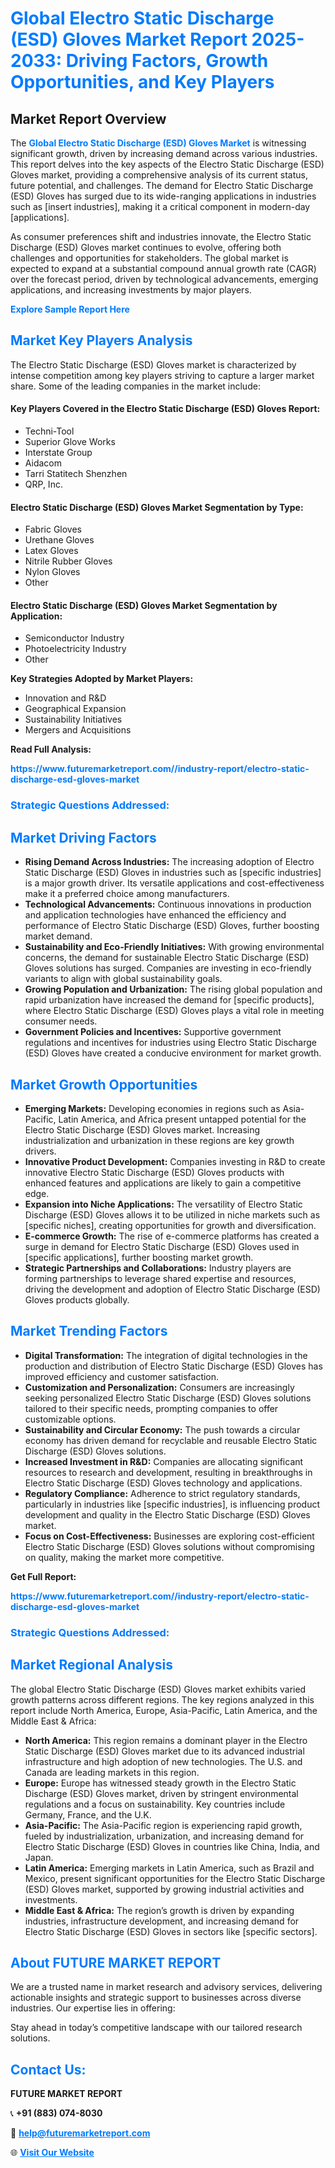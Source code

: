 <h1 style="color: #007BFF;">Global Electro Static Discharge (ESD) Gloves Market Report 2025-2033: Driving Factors, Growth Opportunities, and Key Players</h1>

<section id="overview">
<h2>Market Report Overview</h2>
<p>The <a href="https://www.futuremarketreport.com//industry-report/electro-static-discharge-esd-gloves-market" style="color: #007BFF; text-decoration: none;"><strong>Global Electro Static Discharge (ESD) Gloves Market</strong></a> is witnessing significant growth, driven by increasing demand across various industries. This report delves into the key aspects of the Electro Static Discharge (ESD) Gloves market, providing a comprehensive analysis of its current status, future potential, and challenges. The demand for Electro Static Discharge (ESD) Gloves has surged due to its wide-ranging applications in industries such as [insert industries], making it a critical component in modern-day [applications].</p>
<p>As consumer preferences shift and industries innovate, the Electro Static Discharge (ESD) Gloves market continues to evolve, offering both challenges and opportunities for stakeholders. The global market is expected to expand at a substantial compound annual growth rate (CAGR) over the forecast period, driven by technological advancements, emerging applications, and increasing investments by major players.</p>
</section>

<section id="overview">
<p><a href="https://www.futuremarketreport.com//request-sample/reportId=87727" style="color: #007BFF; text-decoration: none;"><strong>Explore Sample Report Here</strong></a></p>
</section>

<section id="key-players">
<h2 style="color: #007BFF;">Market Key Players Analysis</h2>
<p>The Electro Static Discharge (ESD) Gloves market is characterized by intense competition among key players striving to capture a larger market share. Some of the leading companies in the market include:</p>
<h4>Key Players Covered in the Electro Static Discharge (ESD) Gloves Report:</h4>
<ul><li>Techni-Tool</li><li>Superior Glove Works</li><li>Interstate Group</li><li>Aidacom</li><li>Tarri Statitech Shenzhen</li><li>QRP, Inc.</li></ul>
<h4>Electro Static Discharge (ESD) Gloves Market Segmentation by Type:</h4>
<ul><li>Fabric Gloves</li><li>Urethane Gloves</li><li>Latex Gloves</li><li>Nitrile Rubber Gloves</li><li>Nylon Gloves</li><li>Other</li></ul>

<h4>Electro Static Discharge (ESD) Gloves Market Segmentation by Application:</h4>
<ul><li>Semiconductor Industry</li><li>Photoelectricity Industry</li><li>Other</li></ul>
<p><strong>Key Strategies Adopted by Market Players:</strong></p>
<ul>
<li>Innovation and R&D</li>
<li>Geographical Expansion</li>
<li>Sustainability Initiatives</li>
<li>Mergers and Acquisitions</li>
</ul>
</section>

<section>
<p><strong>Read Full Analysis: </strong></p><a href="https://www.futuremarketreport.com//industry-report/electro-static-discharge-esd-gloves-market" style="color: #007BFF; text-decoration: none;"><strong>https://www.futuremarketreport.com//industry-report/electro-static-discharge-esd-gloves-market</strong></a>
<h3 style="color: #007BFF;">Strategic Questions Addressed:</h3>
</section>

<section id="driving-factors">
<h2 style="color: #007BFF;">Market Driving Factors</h2>
<ul>
<li><strong>Rising Demand Across Industries:</strong> The increasing adoption of Electro Static Discharge (ESD) Gloves in industries such as [specific industries] is a major growth driver. Its versatile applications and cost-effectiveness make it a preferred choice among manufacturers.</li>
<li><strong>Technological Advancements:</strong> Continuous innovations in production and application technologies have enhanced the efficiency and performance of Electro Static Discharge (ESD) Gloves, further boosting market demand.</li>
<li><strong>Sustainability and Eco-Friendly Initiatives:</strong> With growing environmental concerns, the demand for sustainable Electro Static Discharge (ESD) Gloves solutions has surged. Companies are investing in eco-friendly variants to align with global sustainability goals.</li>
<li><strong>Growing Population and Urbanization:</strong> The rising global population and rapid urbanization have increased the demand for [specific products], where Electro Static Discharge (ESD) Gloves plays a vital role in meeting consumer needs.</li>
<li><strong>Government Policies and Incentives:</strong> Supportive government regulations and incentives for industries using Electro Static Discharge (ESD) Gloves have created a conducive environment for market growth.</li>
</ul>
</section>

<section id="growth-opportunities">
<h2 style="color: #007BFF;">Market Growth Opportunities</h2>
<ul>
<li><strong>Emerging Markets:</strong> Developing economies in regions such as Asia-Pacific, Latin America, and Africa present untapped potential for the Electro Static Discharge (ESD) Gloves market. Increasing industrialization and urbanization in these regions are key growth drivers.</li>
<li><strong>Innovative Product Development:</strong> Companies investing in R&D to create innovative Electro Static Discharge (ESD) Gloves products with enhanced features and applications are likely to gain a competitive edge.</li>
<li><strong>Expansion into Niche Applications:</strong> The versatility of Electro Static Discharge (ESD) Gloves allows it to be utilized in niche markets such as [specific niches], creating opportunities for growth and diversification.</li>
<li><strong>E-commerce Growth:</strong> The rise of e-commerce platforms has created a surge in demand for Electro Static Discharge (ESD) Gloves used in [specific applications], further boosting market growth.</li>
<li><strong>Strategic Partnerships and Collaborations:</strong> Industry players are forming partnerships to leverage shared expertise and resources, driving the development and adoption of Electro Static Discharge (ESD) Gloves products globally.</li>
</ul>
</section>

<section id="trending-factors">
<h2 style="color: #007BFF;">Market Trending Factors</h2>
<ul>
<li><strong>Digital Transformation:</strong> The integration of digital technologies in the production and distribution of Electro Static Discharge (ESD) Gloves has improved efficiency and customer satisfaction.</li>
<li><strong>Customization and Personalization:</strong> Consumers are increasingly seeking personalized Electro Static Discharge (ESD) Gloves solutions tailored to their specific needs, prompting companies to offer customizable options.</li>
<li><strong>Sustainability and Circular Economy:</strong> The push towards a circular economy has driven demand for recyclable and reusable Electro Static Discharge (ESD) Gloves solutions.</li>
<li><strong>Increased Investment in R&D:</strong> Companies are allocating significant resources to research and development, resulting in breakthroughs in Electro Static Discharge (ESD) Gloves technology and applications.</li>
<li><strong>Regulatory Compliance:</strong> Adherence to strict regulatory standards, particularly in industries like [specific industries], is influencing product development and quality in the Electro Static Discharge (ESD) Gloves market.</li>
<li><strong>Focus on Cost-Effectiveness:</strong> Businesses are exploring cost-efficient Electro Static Discharge (ESD) Gloves solutions without compromising on quality, making the market more competitive.</li>
</ul>
</section>

<section>
<p><strong>Get Full Report: </strong></p><a href="https://www.futuremarketreport.com//industry-report/electro-static-discharge-esd-gloves-market" style="color: #007BFF; text-decoration: none;"><strong>https://www.futuremarketreport.com//industry-report/electro-static-discharge-esd-gloves-market</strong></a>
<h3 style="color: #007BFF;">Strategic Questions Addressed:</h3>
</section>


<section id="regional-analysis">
<h2 style="color: #007BFF;">Market Regional Analysis</h2>
<p>The global Electro Static Discharge (ESD) Gloves market exhibits varied growth patterns across different regions. The key regions analyzed in this report include North America, Europe, Asia-Pacific, Latin America, and the Middle East & Africa:</p>
<ul>
<li><strong>North America:</strong> This region remains a dominant player in the Electro Static Discharge (ESD) Gloves market due to its advanced industrial infrastructure and high adoption of new technologies. The U.S. and Canada are leading markets in this region.</li>
<li><strong>Europe:</strong> Europe has witnessed steady growth in the Electro Static Discharge (ESD) Gloves market, driven by stringent environmental regulations and a focus on sustainability. Key countries include Germany, France, and the U.K.</li>
<li><strong>Asia-Pacific:</strong> The Asia-Pacific region is experiencing rapid growth, fueled by industrialization, urbanization, and increasing demand for Electro Static Discharge (ESD) Gloves in countries like China, India, and Japan.</li>
<li><strong>Latin America:</strong> Emerging markets in Latin America, such as Brazil and Mexico, present significant opportunities for the Electro Static Discharge (ESD) Gloves market, supported by growing industrial activities and investments.</li>
<li><strong>Middle East & Africa:</strong> The region’s growth is driven by expanding industries, infrastructure development, and increasing demand for Electro Static Discharge (ESD) Gloves in sectors like [specific sectors].</li>
</ul>
</section>

<footer>
<h2 style="color: #007BFF;">About FUTURE MARKET REPORT</h2>
<p>We are a trusted name in market research and advisory services, delivering actionable insights and strategic support to businesses across diverse industries. Our expertise lies in offering:</p>

<p>Stay ahead in today’s competitive landscape with our tailored research solutions.</p>

<h2 style="color: #007BFF;">Contact Us:</h2>
<p><strong>FUTURE MARKET REPORT</strong></p>
<p>📞 <strong>+91 (883) 074-8030</strong></p>
<p>📧 <strong><a href="mailto:help@futuremarketreport.com" style="color: #007BFF;">help@futuremarketreport.com</a></strong></p>
<p>🌐 <strong><a href="https://www.futuremarketreport.com/" style="color: #007BFF;">Visit Our Website</a></strong></p>
</footer>